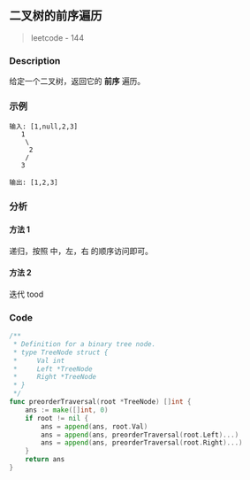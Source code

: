 ## 二叉树的前序遍历
> leetcode - 144

### Description
给定一个二叉树，返回它的 **前序** 遍历。

### 示例
```
输入: [1,null,2,3]  
   1
    \
     2
    /
   3 

输出: [1,2,3]
```

### 分析
#### 方法 1
递归，按照 中，左，右 的顺序访问即可。

#### 方法 2
迭代 tood

### Code
```go
/**
 * Definition for a binary tree node.
 * type TreeNode struct {
 *     Val int
 *     Left *TreeNode
 *     Right *TreeNode
 * }
 */
func preorderTraversal(root *TreeNode) []int {
    ans := make([]int, 0)
    if root != nil {
        ans = append(ans, root.Val)
        ans = append(ans, preorderTraversal(root.Left)...)
        ans = append(ans, preorderTraversal(root.Right)...)
    }
    return ans
}
```